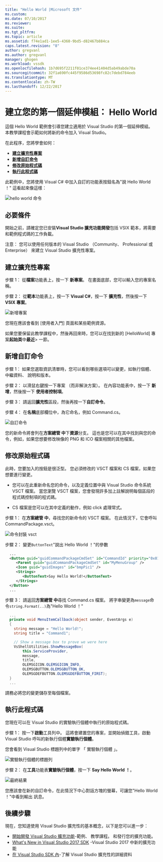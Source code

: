 ```yaml
---
title: "Hello World |Microsoft 文件"
ms.custom: 
ms.date: 07/10/2017
ms.reviewer: 
ms.suite: 
ms.tgt_pltfrm: 
ms.topic: article
ms.assetid: f74e1ad1-1ee5-4360-9bd5-d82467b884ca
caps.latest.revision: "8"
author: gregvanl
ms.author: gregvanl
manager: ghogen
ms.workload: vssdk
ms.openlocfilehash: 1b7d695f2211f01ce374ee41404d5ab49abde70a
ms.sourcegitcommit: 32f1a690fc445f9586d53698fc82c7debd784eeb
ms.translationtype: MT
ms.contentlocale: zh-TW
ms.lasthandoff: 12/22/2017
---
```

# <a name="creating-your-first-extension-hello-world"></a>建立您的第一個延伸模組： Hello World

這個 Hello World 範例會引導您建立適用於 Visual Studio 的第一個延伸模組。 本教學課程會示範如何將新的命令加入 Visual Studio。

在此程序，您將學會如何：

* **[建立擴充性專案](#create-an-extensibility-project)**
* **[新增自訂命令](#add-a-custom-command)**
* **[修改原始程式碼](#modify-the-source-code)**
* **[執行此程式碼](#run-it)**

此範例中，您將使用 Visual C# 中加入自訂的功能表按鈕名為"說 Hello World ！" 這看起來像這樣：

![hello world 命令](media/hello-world-say-hello-world.png)

## <a name="prerequisites"></a>必要條件

開始之前，請確定您已安裝**Visual Studio 擴充功能開發**包括 VSIX 範本，將需要和範例程式碼的工作負載。

注意： 您可以使用任何版本的 Visual Studio （Community、 Professional 或 Enterprise） 來建立 Visual Studio 擴充性專案。

## <a name="create-an-extensibility-project"></a>建立擴充性專案

步驟 1： 從**檔案**功能表上，按一下 **新專案**。 在畫面底部，您可以輸入您的專案名稱。

步驟 2： 從**範本**功能表上，按一下  **Visual C#**，按一下 **擴充性**，然後按一下  **VSIX 專案**。

![新增專案](media/hello-world-new-project.png)

您現在應該會看到 [使用者入門] 頁面和某些範例資源。

如果您要保留此教學課程中，然後再回來時，您可以在找到新的 [HelloWorld] 專案**起始頁**中**最近**> 一節。

## <a name="add-a-custom-command"></a>新增自訂命令

步驟 1： 如果您選取資訊清單時，您可以看到哪些選項可以變更，如執行個體、 中繼資料、 說明和版本。

步驟 2： 以滑鼠右鍵按一下專案 （而非解決方案）。 在內容功能表中，按一下 **新增**，然後按一下 **使用者控制項**。

步驟 3： 請返回**擴充性**區段，然後再按一下**自訂命令**。

步驟 4： 在**名稱**底部欄位中，為它命名，例如 Command.cs。

![自訂命令](media/hello-world-custom-command.png)

您的新命令將會列在**方案總管 中**下**資源**分支。 這也是您可以在其中找到與您的命令，例如，如果您想要修改映像的 PNG 和 ICO 檔案相關的其他檔案。

## <a name="modify-the-source-code"></a>修改原始程式碼

此時，您要加入的按鈕是很泛型。 您必須修改的 VSCT 檔案和 CS 檔案，如果您想要進行變更。

* 您可以在此重新命名您的命令，以及定義位置中與 Visual Studio 命令系統 VSCT 檔案。 當您瀏覽 VSCT 檔案，您會發現許多加上註解說明每個區段的程式碼控制項的程式碼。

* CS 檔案是您可以在其中定義的動作，例如 click 處理常式。

步驟 1： 在**方案總管 中**，尋找您的新命令的 VSCT 檔案。 在此情況下，它會呼叫 CommandPackage.vsct。

![命令封裝 vsct](media/hello-world-command-package-vsct.png)

步驟 2： 變更`ButtonText`"說出 Hello World ！"的參數

```xml
  ...
  <Button guid="guidCommandPackageCmdSet" id="CommandId" priority="0x0100" type="Button">
     <Parent guid="guidCommandPackageCmdSet" id="MyMenuGroup" />
     <Icon guid="guidImages" id="bmpPic1" />
     <Strings>
        <ButtonText>Say Hello World!</ButtonText>
     </Strings>
  </Button>
  ...
```

步驟 3： 請返回**方案總管 中**尋找 Command.cs 檔案。 將字串變更為`message`命令`string.Format(..)`為"Hello World ！"

```csharp
  ...
  private void MenuItemCallback(object sender, EventArgs e)
  {
    string message = "Hello World!";
    string title = "Command1";

    // Show a message box to prove we were here
    VsShellUtilities.ShowMessageBox(
        this.ServiceProvider,
        message,
        title,
        OLEMSGICON.OLEMSGICON_INFO,
        OLEMSGBUTTON.OLEMSGBUTTON_OK,
        OLEMSGDEFBUTTON.OLEMSGDEFBUTTON_FIRST);
  }
  ...
```

請務必將您的變更儲存至每個檔案。

## <a name="run-it"></a>執行此程式碼

您現在可以在 Visual Studio 的實驗執行個體中執行的原始程式碼。

步驟 1： 按一下**啟動**工具列中。 這將會建置您的專案，並開始偵錯工具，啟動 Visual Studio 呼叫的新執行個體**實驗執行個體**。

您會看到 Visual Studio 標題列中的單字 「 實驗執行個體 」。

![實驗執行個體的標題列](media/hello-world-exp-instance.png)

步驟 2： 在**工具**功能表**實驗執行個體**，按一下  **Say Hello World ！**。

![最終結果](media/hello-world-final-result.png)

您應該會在新的自訂命令，在此情況下中心對話方塊的螢幕，可讓您"Hello World ！"中看到輸出 訊息。

## <a name="next-steps"></a>後續步驟

現在，您知道使用 Visual Studio 擴充性的基本概念，以下是您可以進一步：

* [開始開發 Visual Studio 擴充功能](starting-to-develop-visual-studio-extensions.md)-範例、 教學課程。 和發行您的擴充功能。
* [What's New in Visual Studio 2017 SDK](what-s-new-in-the-visual-studio-2017-sdk.md) -Visual Studio 2017 中新的擴充功能
* [在 Visual Studio SDK 內](internals/inside-the-visual-studio-sdk.md)-了解 Visual Studio 擴充性的詳細資料